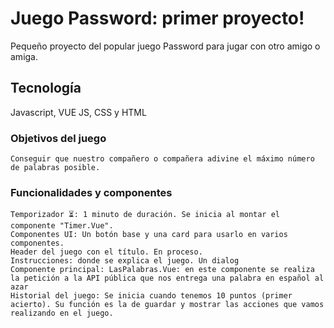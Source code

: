 # Juego Password: primer proyecto!

Pequeño proyecto del popular juego Password para jugar con otro amigo o amiga. 

## Tecnología

Javascript, VUE JS, CSS y HTML

### Objetivos del juego
```
Conseguir que nuestro compañero o compañera adivine el máximo número de palabras posible.

```

### Funcionalidades y componentes
```
Temporizador ⏳: 1 minuto de duración. Se inicia al montar el componente "Timer.Vue".
Componentes UI: Un botón base y una card para usarlo en varios componentes. 
Header del juego con el título. En proceso.
Instrucciones: donde se explica el juego. Un dialog
Componente principal: LasPalabras.Vue: en este componente se realiza la petición a la API pública que nos entrega una palabra en español al azar
Historial del juego: Se inicia cuando tenemos 10 puntos (primer acierto). Su función es la de guardar y mostrar las acciones que vamos realizando en el juego.
```

